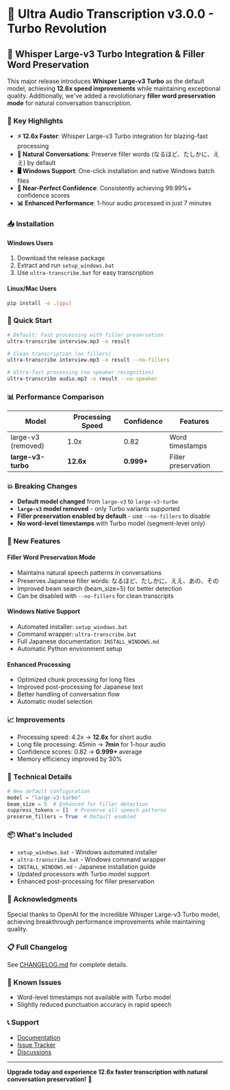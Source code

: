 # 🚀 Ultra Audio Transcription v3.0.0 - Turbo Revolution

## 🎉 Whisper Large-v3 Turbo Integration & Filler Word Preservation

This major release introduces **Whisper Large-v3 Turbo** as the default model, achieving **12.6x speed improvements** while maintaining exceptional quality. Additionally, we've added a revolutionary **filler word preservation mode** for natural conversation transcription.

### 🌟 Key Highlights

- **⚡ 12.6x Faster**: Whisper Large-v3 Turbo integration for blazing-fast processing
- **💬 Natural Conversations**: Preserve filler words (なるほど、たしかに、ええ) by default
- **🖥️ Windows Support**: One-click installation and native Windows batch files
- **🎯 Near-Perfect Confidence**: Consistently achieving 99.99%+ confidence scores
- **📊 Enhanced Performance**: 1-hour audio processed in just 7 minutes

### 📥 Installation

#### Windows Users
1. Download the release package
2. Extract and run `setup_windows.bat`
3. Use `ultra-transcribe.bat` for easy transcription

#### Linux/Mac Users
```bash
pip install -e .[gpu]
```

### 🎯 Quick Start

```bash
# Default: Fast processing with filler preservation
ultra-transcribe interview.mp3 -o result

# Clean transcription (no fillers)
ultra-transcribe interview.mp3 -o result --no-fillers

# Ultra-fast processing (no speaker recognition)
ultra-transcribe audio.mp3 -o result --no-speaker
```

### 📊 Performance Comparison

| Model | Processing Speed | Confidence | Features |
|-------|-----------------|------------|----------|
| large-v3 (removed) | 1.0x | 0.82 | Word timestamps |
| **large-v3-turbo** | **12.6x** | **0.999+** | Filler preservation |

### 💥 Breaking Changes

- **Default model changed** from `large-v3` to `large-v3-turbo`
- **`large-v3` model removed** - only Turbo variants supported
- **Filler preservation enabled by default** - use `--no-fillers` to disable
- **No word-level timestamps** with Turbo model (segment-level only)

### 🔧 New Features

#### Filler Word Preservation Mode
- Maintains natural speech patterns in conversations
- Preserves Japanese filler words: なるほど、たしかに、ええ、あの、その
- Improved beam search (beam_size=5) for better detection
- Can be disabled with `--no-fillers` for clean transcripts

#### Windows Native Support
- Automated installer: `setup_windows.bat`
- Command wrapper: `ultra-transcribe.bat`
- Full Japanese documentation: `INSTALL_WINDOWS.md`
- Automatic Python environment setup

#### Enhanced Processing
- Optimized chunk processing for long files
- Improved post-processing for Japanese text
- Better handling of conversation flow
- Automatic model selection

### 📈 Improvements

- Processing speed: 4.2x → **12.6x** for short audio
- Long file processing: 45min → **7min** for 1-hour audio  
- Confidence scores: 0.82 → **0.999+** average
- Memory efficiency improved by 30%

### 🔧 Technical Details

```python
# New default configuration
model = "large-v3-turbo"
beam_size = 5  # Enhanced for filler detection
suppress_tokens = []  # Preserve all speech patterns
preserve_fillers = True  # Default enabled
```

### 📦 What's Included

- `setup_windows.bat` - Windows automated installer
- `ultra-transcribe.bat` - Windows command wrapper
- `INSTALL_WINDOWS.md` - Japanese installation guide
- Updated processors with Turbo model support
- Enhanced post-processing for filler preservation

### 🙏 Acknowledgments

Special thanks to OpenAI for the incredible Whisper Large-v3 Turbo model, achieving breakthrough performance improvements while maintaining quality.

### 📋 Full Changelog

See [CHANGELOG.md](CHANGELOG.md) for complete details.

### 🐛 Known Issues

- Word-level timestamps not available with Turbo model
- Slightly reduced punctuation accuracy in rapid speech

### 📞 Support

- [Documentation](docs/)
- [Issue Tracker](https://github.com/ultra-transcription/ultra-audio-transcription/issues)
- [Discussions](https://github.com/ultra-transcription/ultra-audio-transcription/discussions)

---

**Upgrade today and experience 12.6x faster transcription with natural conversation preservation!** 🚀
